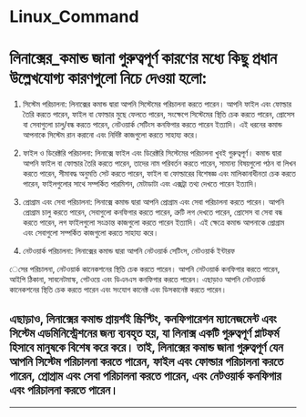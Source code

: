 # Linux_Command
# লিনাক্সের_কমান্ড জানা গুরুত্বপূর্ণ কারণের মধ্যে কিছু প্রধান উল্লেখযোগ্য কারণগুলো নিচে দেওয়া হলো:

1. সিস্টেম পরিচালনা: লিনাক্সের কমান্ড দ্বারা আপনি সিস্টেমের পরিচালনা করতে পারেন। আপনি ফাইল এবং ফোল্ডার তৈরি করতে পারেন, ফাইল বা ফোল্ডার মুছে ফেলতে পারেন, সংক্ষেপে সিস্টেমের স্থিতি চেক করতে পারেন, প্রোসেস বা সেবাগুলো চালু/বন্ধ করতে পারেন, নেটওয়ার্ক সেটিংস কনফিগার করতে পারেন ইত্যাদি। এই ধরনের কমান্ড আপনাকে সিস্টেম রান করানো এবং নির্দিষ্ট কাজগুলো করতে সাহায্য করে।

2. ফাইল ও ডিরেক্টরি পরিচালনা: লিনাক্সে ফাইল এবং ডিরেক্টরি সিস্টেমের পরিচালনা খুবই গুরুত্বপূর্ণ। কমান্ড দ্বারা আপনি ফাইল বা ফোল্ডার তৈরি করতে পারেন, তাদের নাম পরিবর্তন করতে পারেন, সামান্য বিষয়গুলো পঠন বা লিখন করতে পারেন, সীমাবদ্ধ অনুমতি সেট করতে পারেন, ফাইল বা ফোল্ডারের বিশেষজ্ঞ এবং মালিকানাধীনতা চেক করতে পারেন, ফাইলগুলোর সাথে সম্পর্কিত পারমিশন, মেটাডাটা এবং এক্সট্রা তথ্য দেখতে পারেন ইত্যাদি।

3. প্রোগ্রাম এবং সেবা পরিচালনা: লিনাক্সে কমান্ড দ্বারা আপনি প্রোগ্রাম এবং সেবা পরিচালনা করতে পারেন। আপনি প্রোগ্রাম চালু করতে পারেন, সেবাগুলো কনফিগার করতে পারেন, ত্রুটি লগ দেখতে পারেন, প্রোসেস বা সেবা বন্ধ করতে পারেন, লগ ফাইলগুলো সংক্রান্ত কাজগুলো করতে পারেন ইত্যাদি। এই ক্ষেত্রে কমান্ড আপনাকে প্রোগ্রাম এবং সেবাগুলো সম্পর্কিত কাজগুলো করতে সাহায্য করে।

4. নেটওয়ার্ক পরিচালনা: লিনাক্সের কমান্ড দ্বারা আপনি নেটওয়ার্ক সেটিংস, নেটওয়ার্ক ইন্টারফ

েসের পরিচালনা, নেটওয়ার্ক কানেকশনের স্থিতি চেক করতে পারেন। আপনি নেটওয়ার্ক কনফিগার করতে পারেন, আইপি ঠিকানা, সাবনেটমাস্ক, গেটওয়ে এবং ডিএনএস কনফিগার করতে পারেন। এছাড়াও আপনি নেটওয়ার্ক কানেকশনের স্থিতি চেক করতে পারেন এবং সংযোগ কানেক্ট এবং ডিসকানেক্ট করতে পারেন।

এছাড়াও, লিনাক্সের কমান্ড প্রায়শই স্ক্রিপ্টিং, কনফিগারেশন ম্যানেজমেন্ট এবং সিস্টেম এডমিনিস্ট্রেশনের জন্য ব্যবহৃত হয়, যা লিনাক্স একটি গুরুত্বপূর্ণ প্লাটফর্ম হিসাবে মানুষকে বিশেষ করে করে। তাই, লিনাক্সের কমান্ড জানা গুরুত্বপূর্ণ যেন আপনি সিস্টেম পরিচালনা করতে পারেন, ফাইল এবং ফোল্ডার পরিচালনা করতে পারেন, প্রোগ্রাম এবং সেবা পরিচালনা করতে পারেন, এবং নেটওয়ার্ক কনফিগার এবং পরিচালনা করতে পারেন।
-----------------------------------------------------------------------------------------------------------------------------------------------------------------------------------------------------------
-----------------------------------------------------------------------------------------------------------------------------------------------------------------------------------------------------------
